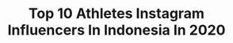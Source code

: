 ---
title: Top 10 Athletes Instagram Influencers In Indonesia In 2020
description: Identify the most popular Instagram accounts on inBeat.
platform: Instagram
profiles:
  - username: "zachhartman1"
    fullname: >-
      ZACH HARTMAN
    location: "Indonesia"
    followers: 26475
    engagement: 1017
    commentsToLikes: 0.036042
    avatar: "https://scontent-amt2-1.cdninstagram.com/v/t51.2885-19/s320x320/80010932_473010520280590_7623938426416398336_n.jpg?_nc_ht=scontent-amt2-1.cdninstagram.com&_nc_ohc=nehwqEzBtj8AX9Y1F0k&oh=839921c5af831edf57ae1ef76983ae9a&oe=5E8AAB31"
    verified: false
    hashtags: ""
  - username: "charlietaylor"
    fullname: >-
      Charlie Taylor
    location: "Indonesia"
    followers: 392227
    engagement: 389
    commentsToLikes: 0.020389
    avatar: "https://scontent-lhr8-1.cdninstagram.com/v/t51.2885-19/s320x320/52922727_432043184200718_5642962508634390528_n.jpg?_nc_ht=scontent-lhr8-1.cdninstagram.com&_nc_ohc=37MekwUgU6MAX-IWRPW&oh=e4f4e7170dfb8d8ec90a12c7da7efe44&oe=5EB9B8AF"
    verified: true
    hashtags: "#3yearsago, #soznotzoz, #backworkout, #ropeclimb"
  - username: "riskymuhammads22"
    fullname: >-
      Risky Muhammad Sudirman
    location: "Indonesia"
    followers: 28762
    engagement: 1545
    commentsToLikes: 0.010963
    avatar: "https://scontent-lhr8-1.cdninstagram.com/v/t51.2885-19/s320x320/93194691_267986077551202_246043768556355584_n.jpg?_nc_ht=scontent-lhr8-1.cdninstagram.com&_nc_ohc=5yP5wL3zLusAX-m2y2V&oh=1cbbe6ecb8c80ab20c975cd2560ceb8a&oe=5EB985CF"
    verified: false
    hashtags: "#fiersabesari, #garisterdepan"
  - username: "nicolasiong"
    fullname: >-
      Nicolas Iong Lee 🇰🇷🇨🇭
    location: "Indonesia"
    followers: 685904
    engagement: 270
    commentsToLikes: 0.019591
    avatar: "https://scontent-lhr8-1.cdninstagram.com/v/t51.2885-19/s320x320/83068474_595127587729930_7429998267632451584_n.jpg?_nc_ht=scontent-lhr8-1.cdninstagram.com&_nc_ohc=OjTB4u1rrvIAX_2iB9I&oh=34c7f664fdaaf3a2b9a125da0deb567f&oe=5EB9BFF3"
    verified: false
    hashtags: "#happiness, #waterfall, #finns, #hardwork"
  - username: "devibration"
    fullname: >-
      DEVI
    location: "Indonesia"
    followers: 40938
    engagement: 1330
    commentsToLikes: 0.007757
    avatar: "https://scontent-lhr8-1.cdninstagram.com/v/t51.2885-19/s320x320/74602354_572680150207295_8989154211639853056_n.jpg?_nc_ht=scontent-lhr8-1.cdninstagram.com&_nc_ohc=QAkFs063xagAX-FMZaQ&oh=4b2f7502d7738a396d8f16db08e7a1e5&oe=5EBB912B"
    verified: false
    hashtags: ""
  - username: "natasya.salway"
    fullname: >-
      molasses🌼
    location: "Indonesia"
    followers: 2875
    engagement: 2350
    commentsToLikes: 0.032002
    avatar: "https://scontent-ams4-1.cdninstagram.com/v/t51.2885-19/s320x320/84505048_2758449560906550_6706897801311158272_n.jpg?_nc_ht=scontent-ams4-1.cdninstagram.com&_nc_ohc=0ED1EKM9Z68AX9-BAk0&oh=09b1c886c15ea9aae79d32235f69b0bb&oe=5E894952"
    verified: false
    hashtags: "#sumbar, #lightroom, #hitsblunt, #awardwinner"
  - username: "sammiesunga"
    fullname: >-
      SAMMIE
    location: "Indonesia"
    followers: 29102
    engagement: 358
    commentsToLikes: 0.026149
    avatar: "https://scontent-lhr8-1.cdninstagram.com/v/t51.2885-19/s320x320/75349261_566041787287684_6590177009865850880_n.jpg?_nc_ht=scontent-lhr8-1.cdninstagram.com&_nc_ohc=Z7cGZLDVlrsAX_3hkDI&oh=be5a00c85218ec7ec4ce59f45198f4d8&oe=5EBB2587"
    verified: false
    hashtags: "#realpeoplerealresults, #withgalaxy, #discoveryourawesome, #beforeyouscore"
  - username: "clarestaufan"
    fullname: >-
      Claresta Taufan Kusumarina
    location: "Indonesia"
    followers: 81962
    engagement: 646
    commentsToLikes: 0.009581
    avatar: "https://scontent-lhr8-1.cdninstagram.com/v/t51.2885-19/s320x320/90034773_556853508287354_5056303292062105600_n.jpg?_nc_ht=scontent-lhr8-1.cdninstagram.com&_nc_ohc=dRclrSBzNOIAX_XSM3G&oh=056e9f44d024c8ce6470ba3f811c6607&oe=5EBBF122"
    verified: false
    hashtags: "#nikeathlete, #clarestakick, #skincare, #playinside"
  - username: "chisyawandhira"
    fullname: >-
      𝓐𝓻𝓬𝓱𝓲𝓼𝔂𝓪
    location: "Indonesia"
    followers: 3830
    engagement: 2138
    commentsToLikes: 0.034169
    avatar: "https://scontent-ams4-1.cdninstagram.com/v/t51.2885-19/s320x320/81499834_927105997686337_8567990448738533376_n.jpg?_nc_ht=scontent-ams4-1.cdninstagram.com&_nc_ohc=UZ9ELTNKRc8AX9vOThJ&oh=144035ed9b83a9877696294caf952cbf&oe=5EBC2004"
    verified: false
    hashtags: "#demimerahputih"
  - username: "dody_sportisi"
    fullname: >-
      Dody Syahputra WFF PRO 🇮🇩
    location: "Indonesia"
    followers: 35128
    engagement: 191
    commentsToLikes: 0.038849
    avatar: "https://scontent-ams4-1.cdninstagram.com/v/t51.2885-19/11378479_464187780417087_246295871_a.jpg?_nc_ht=scontent-ams4-1.cdninstagram.com&_nc_ohc=oQvtxIedYIYAX_MA76H&oh=7a6a19a05e388b98234ab7e39dcfde45&oe=5EBB61F1"
    verified: false
    hashtags: "#kimorakecil, #myprincess, #happyfamily, #staystrong"
---